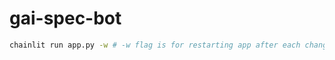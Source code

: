 # gai-spec-bot

```bash
chainlit run app.py -w # -w flag is for restarting app after each change
```